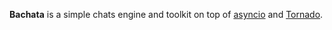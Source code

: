 **Bachata** is a simple chats engine and toolkit on top of [asyncio](https://docs.python.org/3.4/library/asyncio.html) and [Tornado](http://www.tornadoweb.org/en/stable/).